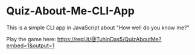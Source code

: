 # Quiz-About-Me-CLI-App
 This is a simple CLI app in JavaScript about "How well do you know me?"

Play the game here: https://repl.it/@TuhinDas5/QuizAboutMe?embed=1&output=1
